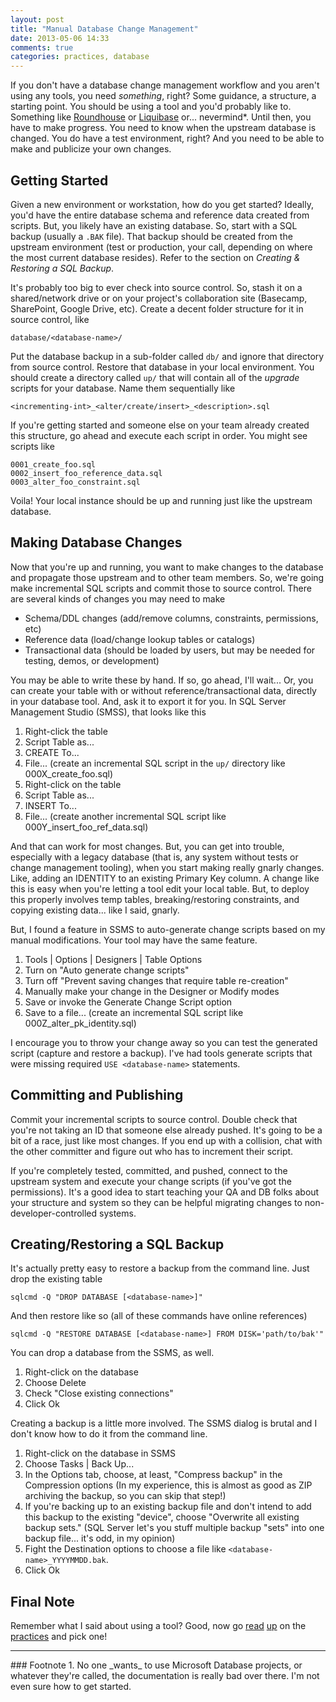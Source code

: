 ```yaml
---
layout: post
title: "Manual Database Change Management"
date: 2013-05-06 14:33
comments: true
categories: practices, database
---
```


If you don't have a database change management workflow and you aren't using any tools, you need _something_, right? Some guidance, a structure, a starting point. You should be using a tool and you'd probably like to. Something like [Roundhouse][1] or [Liquibase][2] or... nevermind*. Until then, you have to make progress. You need to know when the upstream database is changed. You do have a test environment, right? And you need to be able to make and publicize your own changes.

## Getting Started

Given a new environment or workstation, how do you get started? Ideally, you'd have the entire database schema and reference data created from scripts. But, you likely have an existing database. So, start with a SQL backup (usually a `.BAK` file). That backup should be created from the upstream environment (test or production, your call, depending on where the most current database resides). Refer to the section on *Creating & Restoring a SQL Backup*.

It's probably too big to ever check into source control. So, stash it on a shared/network drive or on your project's collaboration site (Basecamp, SharePoint, Google Drive, etc). Create a decent folder structure for it in source control, like

    database/<database-name>/
    
Put the database backup in a sub-folder called `db/` and ignore that directory from source control. Restore that database in your local environment. You should create a directory called `up/` that will contain all of the _upgrade_ scripts for your database. Name them sequentially like

    <incrementing-int>_<alter/create/insert>_<description>.sql

If you're getting started and someone else on your team already created this structure, go ahead and execute each script in order. You might see scripts like

```
0001_create_foo.sql
0002_insert_foo_reference_data.sql
0003_alter_foo_constraint.sql
```

Voila! Your local instance should be up and running just like the upstream database.


## Making Database Changes

Now that you're up and running, you want to make changes to the database and propagate those upstream and to other team members. So, we're going make incremental SQL scripts and commit those to source control. There are several kinds of changes you may need to make

* Schema/DDL changes (add/remove columns, constraints, permissions, etc)
* Reference data (load/change lookup tables or catalogs)
* Transactional data (should be loaded by users, but may be needed for testing, demos, or development)

You may be able to write these by hand. If so, go ahead, I'll wait... Or, you can create your table with or without reference/transactional data, directly in your database tool. And, ask it to export it for you. In SQL Server Management Studio (SMSS), that looks like this

1. Right-click the table
1. Script Table as...
1. CREATE To... 
1. File... (create an incremental SQL script in the `up/` directory like 000X_create_foo.sql)
1. Right-click on the table
1. Script Table as...
1. INSERT To...
1. File... (create another incremental SQL script like 000Y_insert_foo_ref_data.sql)

And that can work for most changes. But, you can get into trouble, especially with a legacy database (that is, any system without tests or change management tooling), when you start making really gnarly changes. Like, adding an IDENTITY to an existing Primary Key column. A change like this is easy when you're letting a tool edit your local table. But, to deploy this properly involves temp tables, breaking/restoring constraints, and copying existing data... like I said, gnarly.

But, I found a feature in SSMS to auto-generate change scripts based on my manual modifications. Your tool may have the same feature.

1. Tools | Options | Designers | Table Options
1. Turn on "Auto generate change scripts"
1. Turn off "Prevent saving changes that require table re-creation"
1. Manually make your change in the Designer or Modify modes
1. Save or invoke the Generate Change Script option
1. Save to a file... (create an incremental SQL script like 000Z_alter_pk_identity.sql)

I encourage you to throw your change away so you can test the generated script (capture and restore a backup). I've had tools generate scripts that were missing required `USE <database-name>` statements.


## Committing and Publishing

Commit your incremental scripts to source control. Double check that you're not taking an ID that someone else already pushed. It's going to be a bit of a race, just like most changes. If you end up with a collision, chat with the other committer and figure out who has to increment their script.

If you're completely tested, committed, and pushed, connect to the upstream system and execute your change scripts (if you've got the permissions). It's a good idea to start teaching your QA and DB folks about your structure and system so they can be helpful migrating changes to non-developer-controlled systems.


## Creating/Restoring a SQL Backup

It's actually pretty easy to restore a backup from the command line. Just drop the existing table

    sqlcmd -Q "DROP DATABASE [<database-name>]"

And then restore like so (all of these commands have online references)

    sqlcmd -Q "RESTORE DATABASE [<database-name>] FROM DISK='path/to/bak'"

You can drop a database from the SSMS, as well.

1. Right-click on the database
1. Choose Delete
1. Check "Close existing connections"
1. Click Ok

Creating a backup is a little more involved. The SSMS dialog is brutal and I don't know how to do it from the command line.

1. Right-click on the database in SSMS
1. Choose Tasks | Back Up...
1. In the Options tab, choose, at least, "Compress backup" in the Compression options (In my experience, this is almost as good as ZIP archiving the backup, so you can skip that step!)
1. If you're backing up to an existing backup file and don't intend to add this backup to the existing "device", choose "Overwrite all existing backup sets." (SQL Server let's you stuff multiple backup "sets" into one backup file... it's odd, in my opinion)
1. Fight the Destination options to choose a file like `<database-name>_YYYYMMDD.bak`.
1. Click Ok

## Final Note
Remember what I said about using a tool? Good, now go [read][3] [up][4] on the [practices][5] and pick one!


<hr />
### Footnote
1. No one _wants_ to use Microsoft Database projects, or whatever they're called, the documentation is really bad over there. I'm not even sure how to get started.


 [1]: https://github.com/chucknorris/roundhouse
 [2]: http://www.liquibase.org/
 [3]: https://github.com/chucknorris/roundhouse/wiki
 [4]: https://github.com/chucknorris/roundhouse/wiki/RoundhousEModes
 [5]: https://groups.google.com/forum/?fromgroups=#!searchin/chucknorrisframework/roundhouse